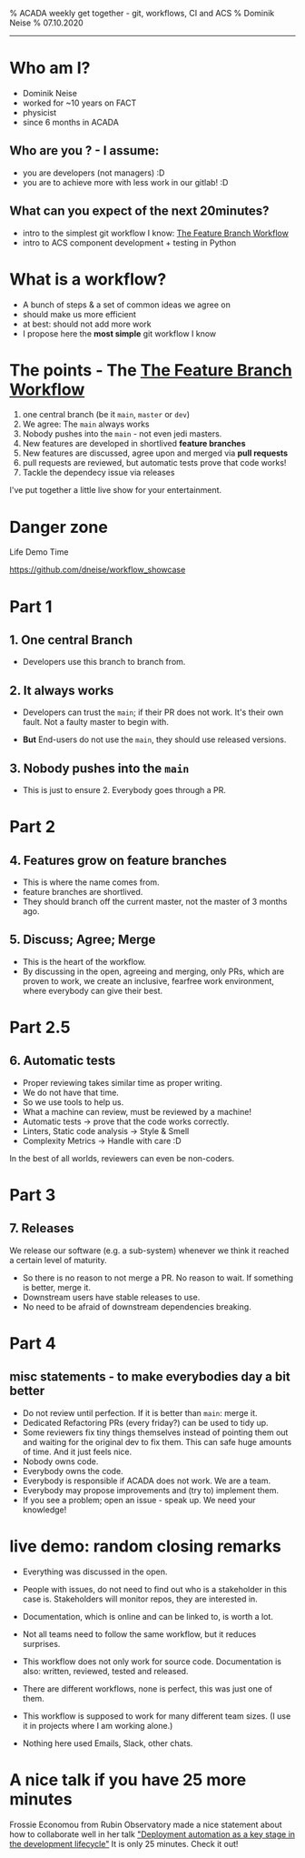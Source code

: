 % ACADA weekly get together - git, workflows, CI and ACS
% Dominik Neise
% 07.10.2020

---

# Who am I?

- Dominik Neise
- worked for ~10 years on FACT
- physicist
- since 6 months in ACADA

## Who are you ? - I assume:

- you are developers (not managers) :D
- you are to achieve more with less work in our gitlab! :D

## What can you expect of the next 20minutes?

- intro to the simplest git workflow I know: [The Feature Branch Workflow][1]
- intro to ACS component development + testing in Python


# What is a workflow?

 * A bunch of steps & a set of common ideas we agree on
 * should make us more efficient
 * at best: should not add more work
 * I propose here the **most simple** git workflow I know


# The points - The [The Feature Branch Workflow][1]

 1. one central branch (be it `main`, `master` or `dev`)
 2. We agree: The `main` always works
 3. Nobody pushes into the `main` - not even jedi masters.
 4. New features are developed in shortlived **feature branches**
 5. New features are discussed, agree upon and merged via **pull requests**
 6. pull requests are reviewed, but automatic tests prove that code works!
 7. Tackle the dependecy issue via releases

I've put together a little live show for your entertainment.

# Danger zone

Life Demo Time


<https://github.com/dneise/workflow_showcase>


# Part 1

## 1. One central Branch

* Developers use this branch to branch from.

## 2. It always works

* Developers can trust the `main`; if their PR does not work. It's their own fault.
  Not a faulty master to begin with.

* **But** End-users do not use the `main`, they should use released versions.

## 3. Nobody pushes into the `main`

* This is just to ensure 2. Everybody goes through a PR.

# Part 2

## 4. Features grow on feature branches

* This is where the name comes from.
* feature branches are shortlived.
* They should branch off the current master, not the master of 3 months ago.

## 5. Discuss; Agree; Merge

* This is the heart of the workflow.
* By discussing in the open, agreeing and merging, only PRs, which are proven to work,
  we create an inclusive, fearfree work environment, where everybody can give their best.

# Part 2.5

## 6. Automatic tests

* Proper reviewing takes similar time as proper writing.
* We do not have that time.
* So we use tools to help us.
* What a machine can review, must be reviewed by a machine!
* Automatic tests -> prove that the code works correctly.
* Linters, Static code analysis -> Style & Smell
* Complexity Metrics -> Handle with care :D

In the best of all worlds, reviewers can even be non-coders.

# Part 3

## 7. Releases

We release our software (e.g. a sub-system) whenever we think it reached a certain level of maturity.

* So there is no reason to not merge a PR. No reason to wait. If something is better, merge it.
* Downstream users have stable releases to use.
* No need to be afraid of downstream dependencies breaking.

# Part 4

## misc statements - to make everybodies day a bit better

* Do not review until perfection. If it is better than `main`: merge it.
* Dedicated Refactoring PRs (every friday?) can be used to tidy up.
* Some reviewers fix tiny things themselves instead of pointing them out
  and waiting for the original dev to fix them.
  This can safe huge amounts of time. And it just feels nice.
* Nobody owns code.
* Everybody owns the code.
* Everybody is responsible if ACADA does not work. We are a team.
* Everybody may propose improvements and (try to) implement them.
* If you see a problem; open an issue - speak up. We need your knowledge!


# live demo: random closing remarks

* Everything was discussed in the open.

* People with issues, do not need to find out who is a stakeholder in this case is.
  Stakeholders will monitor repos, they are interested in.

* Documentation, which is online and can be linked to, is worth a lot.

* Not all teams need to follow the same workflow, but it reduces surprises.

* This workflow does not only work for source code.
  Documentation is also: written, reviewed, tested and released.

* There are different workflows, none is perfect, this was just one of them.

* This workflow is supposed to work for many different team sizes.
  (I use it in projects where I am working alone.)

* Nothing here used Emails, Slack, other chats.

# A nice talk if you have 25 more minutes

Frossie Economou from Rubin Observatory made a nice statement about
how to collaborate well in her talk ["Deployment automation as a key stage in the development lifecycle"][2]
It is only 25 minutes. Check it out!

<!--
# Life Demo

Talking points
- show an empty (or almost empty?) repo.
- point out that even the empty repo has been setup with continous integration from the very start
- We start by opening an issue:
    - Here "Diana" realized that our software is not working according to the requirements.
    - "Dominik" (as ususal) is a little confused and does not quite understand.
    He points out that to his understanding the software works fine.
    - "Diana" then clarifies her issue, by pointing directly to a specific point in the documentation,
    thus avoiding further misunderstandings a saving everybody a lot of time.
    - "Dominik" now understands what the problem is and assigns the issue to himself, as he is planning to fix it.

- As you see, the whole issue and answer is happing in the open. Everybody else in the company is able to follow the
issue and hop into the discussion, if need be.

- Furthermore we saw, that linking directly into existing internal documentation can be really helpful.

- There was no email involved here. "Diana" did not need to find out, who is responsible for this project and whom to email and whom to include, since they might also be stakeholders in this issue.
The responsibility is inverted, stakeholders are expected to "watch" a repository they are involved in, not random people are expected to understand which person is involved in which project.

# Pull requests

- In the meantime "Dominik" started to fix the issue. So he checked out the master branch, fixed the issue and pushed the fix directly into the master branch, right? NO!

- Dominik created locally on his machine a feature branch and fixed the issue.
- Then he pushed the feature branch to the server and opened a pull request, thus asking the team to accept this fix and merge it into the master.
- His job is mostly done at this point, so he goes and gets a coffee.

- **What if he forgot to create a feature branch and puched directly into the master? That happens to me a lot!**
- In this project the master branch is protected. Nobody (not even the owner) can push into the master
- the only way to get stuff in, is via an accepted PR.

- **But, we cannot afford to review PRs all the time, otherwise we cannot get on with our own work!**
- Help us Travis!
- Continous Integration and Automatic Testing are the two siblings helping us out.

- In the meantime, CI & AT automatically checked out the feature branch (triggered by opening a PR), build the software, installed it, and ran the test suite. In addition they ran static code analysis, code coverage analysis, code complexity analysis and other tools like this.
- Now "Diana" realizes that somebody has mentioned her issue in a PR. So she goes and reviews it.
- "Diana" does not have a degree in software design, but she can well understand test results and she knows when stuff is spelled wrong.
- She realizes that "Dominik" fixed indeed the issue, but his code is not well documented, the functions are named `func1` and `func3` and he uses single letter variable names l and O.
- Just as "Diana" is about to write a couple of comments, pointing out his mistakes, she realizes that they are a team.
    So she quickly cheks out the code, adds a few comments, fixes some english spelling errors and renames the varaibles.
    She is not afraid to do so, since 1.) we can always revert and 2.) CI and AT will show if she made a mistake.

- At some point "Dominik" realizes somebody reviewed his PR. He is happy to see somebody fixed his spelling errors.
Even some docu was added. Great!
- Since he cannot formally approve a PR opened by himself, he just posts a friendly note about this.
- "Diana" sees that the tests still pass - phew she did not break anything - and "Dominik" also likes her improvements.
- So they both agree this is a great fix and it should be merged into the master.

# Releases

At some point "Manny" the manager scrolls through the closed issues and realizes that a lot of progress has been
made since the last release of the software 4 days ago. Even some API changes were made.

**But wait, API changes in the master? Are you crazy? How can downstream users work on this?**

The master is not supposed to be used by downstream processes or people. This is what releases are for.
So "Manny" prepares a new release. He might

-->

[1]: https://www.atlassian.com/git/tutorials/comparing-workflows/feature-branch-workflow
[2]: https://www.video.uni-erlangen.de/clip/id/20086
